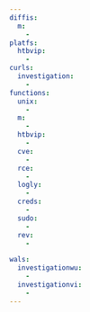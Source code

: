 ```yaml
---
diffis:
  m:
    -
platfs:
  htbvip:
    -
curls:
  investigation:
    -
functions:
  unix:
    -
  m:
    -
  htbvip:
    -
  cve:
    -
  rce:
    -
  logly:
    -
  creds:
    -
  sudo:
    -
  rev:
    -

wals:
  investigationwu:
    -
  investigationvi:
    -
---
```

